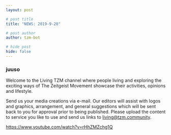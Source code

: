 ```yaml
---
layout: post

# post title
title: "NEWS: 2019-9-20"

# post author
author: tzm-bot

# hide post
hide: false
---
```


### juuso

Welcome to the Living TZM channel where people living and exploring the exciting ways of The Zeitgeist Movement showcase their activities, opinions and lifestyle.  
      
Send us your media creations via e-mail. Our editors will assist with logos and graphics, arrangement, and general suggestions which will be sent back to you for approval prior to being published. Please upload the content to service you like to use and send us links to living@tzm.community.  
  
https://www.youtube.com/watch?v=rHhZMZchg1Q  


